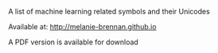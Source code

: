 A list of machine learning related symbols and their Unicodes

Available at: http://melanie-brennan.github.io

A PDF version is available for download

